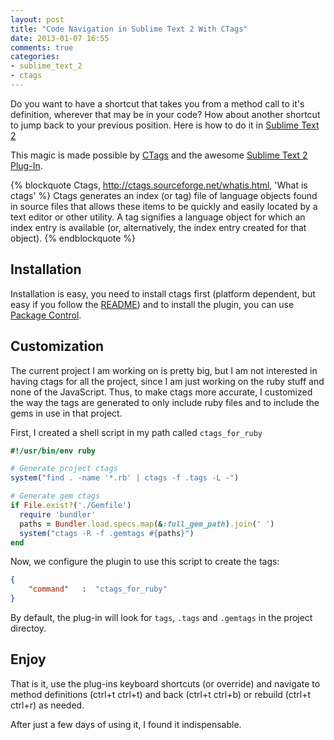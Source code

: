 ```yaml
---
layout: post
title: "Code Navigation in Sublime Text 2 With CTags"
date: 2013-01-07 16:55
comments: true
categories:
- sublime_text_2
- ctags
---
```


Do you want to have a shortcut that takes you from a method call to it's definition, wherever that may be in your code?
How about another shortcut to jump back to your previous position. Here is how to do it in [Sublime Text 2][1]

<!-- more -->

This magic is made possible by [CTags][2] and the awesome [Sublime Text 2 Plug-In][3].

{% blockquote Ctags, http://ctags.sourceforge.net/whatis.html, 'What is ctags' %}
Ctags generates an index (or tag) file of language objects found in source files that allows these items to be quickly and easily located by a text editor or other utility. A tag signifies a language object for which an index entry is available (or, alternatively, the index entry created for that object).
{% endblockquote %}

## Installation

Installation is easy, you need to install ctags first (platform dependent, but easy if you follow the [README][3]) and
to install the plugin, you can use [Package Control][4].

## Customization

The current project I am working on is pretty big, but I am not interested in having ctags for all the project, since
I am just working on the ruby stuff and none of the JavaScript. Thus, to make ctags more accurate, I customized the
way the tags are generated to only include ruby files and to include the gems in use in that project.

First, I created a shell script in my path called ```ctags_for_ruby```

``` ruby ctags_for_ruby
#!/usr/bin/env ruby

# Generate project ctags
system("find . -name '*.rb' | ctags -f .tags -L -")

# Generate gem ctags
if File.exist?('./Gemfile')
  require 'bundler'
  paths = Bundler.load.specs.map(&:full_gem_path).join(' ')
  system("ctags -R -f .gemtags #{paths}")
end
```
Now, we configure the plugin to use this script to create the tags:

``` json Preferences -> Package Setttings ->  CTags -> Settings - User
{
    "command"   :  "ctags_for_ruby"
}
```

By default, the plug-in will look for ```tags```, ```.tags``` and ```.gemtags``` in the project directoy.

## Enjoy

That is it, use the plug-ins keyboard shortcuts (or override) and navigate to method definitions (ctrl+t ctrl+t) and
back (ctrl+t ctrl+b) or rebuild (ctrl+t ctrl+r) as needed.

After just a few days of using it, I found it indispensable.

[1]: http://www.sublimetext.com/
[2]: http://ctags.sourceforge.net/
[3]: https://github.com/SublimeText/CTags
[4]: http://wbond.net/sublime_packages/package_control